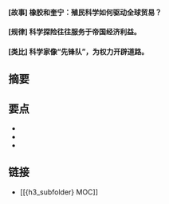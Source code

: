 #### [故事] 橡胶和奎宁：殖民科学如何驱动全球贸易？


#### [规律] 科学探险往往服务于帝国经济利益。


#### [类比] 科学家像“先锋队”，为权力开辟道路。


## 摘要


## 要点

- 
- 
- 

## 链接

- [[{h3_subfolder} MOC]]
